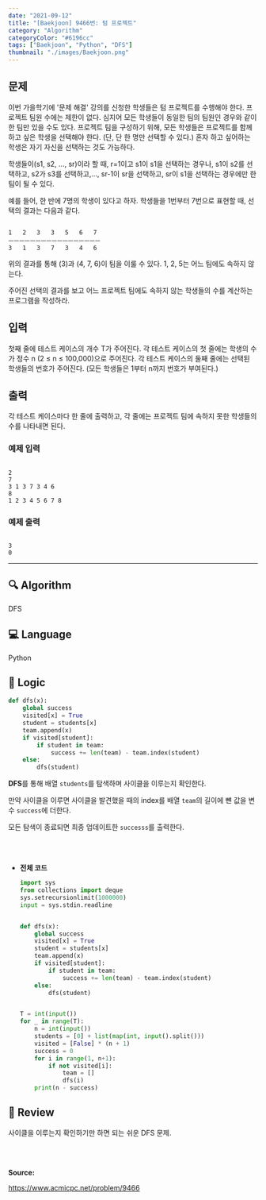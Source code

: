 ```yaml
---
date: "2021-09-12"
title: "[Baekjoon] 9466번: 텀 프로젝트"
category: "Algorithm"
categoryColor: "#6196cc"
tags: ["Baekjoon", "Python", "DFS"]
thumbnail: "./images/Baekjoon.png"
---
```


## 문제

이번 가을학기에 '문제 해결' 강의를 신청한 학생들은 텀 프로젝트를 수행해야 한다. 프로젝트 팀원 수에는 제한이 없다. 심지어 모든 학생들이 동일한 팀의 팀원인 경우와 같이 한 팀만 있을 수도 있다. 프로젝트 팀을 구성하기 위해, 모든 학생들은 프로젝트를 함께하고 싶은 학생을 선택해야 한다. (단, 단 한 명만 선택할 수 있다.) 혼자 하고 싶어하는 학생은 자기 자신을 선택하는 것도 가능하다.

학생들이(s1, s2, ..., sr)이라 할 때, r=1이고 s1이 s1을 선택하는 경우나, s1이 s2를 선택하고, s2가 s3를 선택하고,..., sr-1이 sr을 선택하고, sr이 s1을 선택하는 경우에만 한 팀이 될 수 있다.

예를 들어, 한 반에 7명의 학생이 있다고 하자. 학생들을 1번부터 7번으로 표현할 때, 선택의 결과는 다음과 같다.

```

1   2   3   3   5   6   7
ㅡㅡㅡㅡㅡㅡㅡㅡㅡㅡㅡㅡㅡㅡㅡㅡㅡ
3   1   3   7   3   4   6

```

위의 결과를 통해 (3)과 (4, 7, 6)이 팀을 이룰 수 있다. 1, 2, 5는 어느 팀에도 속하지 않는다.

주어진 선택의 결과를 보고 어느 프로젝트 팀에도 속하지 않는 학생들의 수를 계산하는 프로그램을 작성하라.

## 입력

첫째 줄에 테스트 케이스의 개수 T가 주어진다. 각 테스트 케이스의 첫 줄에는 학생의 수가 정수 n (2 ≤ n ≤ 100,000)으로 주어진다. 각 테스트 케이스의 둘째 줄에는 선택된 학생들의 번호가 주어진다. (모든 학생들은 1부터 n까지 번호가 부여된다.)

## 출력

각 테스트 케이스마다 한 줄에 출력하고, 각 줄에는 프로젝트 팀에 속하지 못한 학생들의 수를 나타내면 된다.

### 예제 입력

```

2
7
3 1 3 7 3 4 6
8
1 2 3 4 5 6 7 8
```

### 예제 출력

```

3
0
```

<hr />

## 🔍 Algorithm

DFS

## 💻 Language

Python

## 📍 Logic

```python
def dfs(x):
    global success
    visited[x] = True
    student = students[x]
    team.append(x)
    if visited[student]:
        if student in team:
            success += len(team) - team.index(student)
    else:
        dfs(student)
```

**DFS**를 통해 배열 `students`를 탐색하며 사이클을 이루는지 확인한다.

만약 사이클을 이루면 사이클을 발견했을 때의 index를 배열 `team`의 길이에 뺸 값을 변수 `success`에 더한다.

모든 탐색이 종료되면 최종 업데이트한 `successs`를 출력한다.

<br />
<br />

- **전체 코드**

    ```python
    import sys
    from collections import deque
    sys.setrecursionlimit(1000000)
    input = sys.stdin.readline


    def dfs(x):
        global success
        visited[x] = True
        student = students[x]
        team.append(x)
        if visited[student]:
            if student in team:
                success += len(team) - team.index(student)
        else:
            dfs(student)


    T = int(input())
    for _ in range(T):
        n = int(input())
        students = [0] + list(map(int, input().split()))
        visited = [False] * (n + 1)
        success = 0
        for i in range(1, n+1):
            if not visited[i]:
                team = []
                dfs(i)
        print(n - success)

    ```

## 📝 Review

사이클을 이루는지 확인하기만 하면 되는 쉬운 DFS 문제.

<br />
<br />

**Source:**

https://www.acmicpc.net/problem/9466
